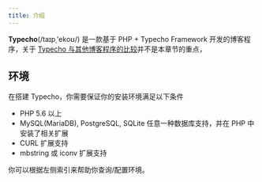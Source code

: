 ```yaml
---
title: 介绍
---
```

**Typecho**(/taɪpˌ'ekoʊ/) 是一款基于 PHP + Typecho Framework 开发的博客程序，关于 [Typecho 与其他博客程序的比较](../install/vs.md)并不是本章节的重点，

## 环境

在搭建 Typecho，你需要保证你的安装环境满足以下条件

- PHP 5.6 以上
- MySQL(MariaDB), PostgreSQL, SQLite 任意一种数据库支持，并在 PHP 中安装了相关扩展
- CURL 扩展支持
- mbstring 或 iconv 扩展支持

你可以根据左侧索引来帮助你查询/配置环境。
